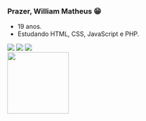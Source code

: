 ### Prazer, William Matheus 😁
- 19 anos.
- Estudando HTML, CSS, JavaScript e PHP.

<div>
 <a href = "mailto:wmdurans@gmail.com"><img src="https://img.shields.io/badge/-Gmail-%23333?style=for-the-badge&logo=gmail&logoColor=white" target="_blank"></a>
  <a href="https://instagram.com/wmdss_" target="_blank"><img src="https://img.shields.io/badge/-Instagram-%23E4405F?style=for-the-badge&logo=instagram&logoColor=white"     target="_blank"></a>
  <a href="https://www.linkedin.com/in/william-matheus-durans-silva-222a7820b/" target="_blank"><img src="https://img.shields.io/badge/-LinkedIn-%230077B5?style=for-the-badge&logo=linkedin&logoColor=white" target="_blank"></a> 
</div>

<div>
   <img height="140em" src="https://github-readme-stats.vercel.app/api/top-langs/?username=WilliamDurans&layout=compact&langs_count=7&theme=dark"/>
</div>
